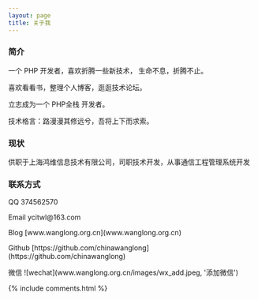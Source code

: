```yaml
---
layout: page
title: 关于我 
---
```


<h3> 简介  </h3>

一个 PHP 开发者，喜欢折腾一些新技术， 生命不息，折腾不止。
<p>
喜欢看看书，整理个人博客，逛逛技术论坛。
<p>
立志成为一个 PHP全栈 开发者。
 
技术格言：路漫漫其修远兮，吾将上下而求索。

<p>

<h3> 现状 </h3>

<p>  
供职于上海鸿维信息技术有限公司，司职技术开发，从事通信工程管理系统开发
<p>

<h3> 联系方式 </h3>

<p>
QQ   374562570

<p>
Email  ycitwl@163.com

<p>
Blog   [www.wanglong.org.cn](www.wanglong.org.cn)

<p>
Github  [https://github.com/chinawanglong](https://github.com/chinawanglong)
<p>

<p>
微信   ![wechat](www.wanglong.org.cn/images/wx_add.jpeg, '添加微信')
<p>


{% include comments.html %}

